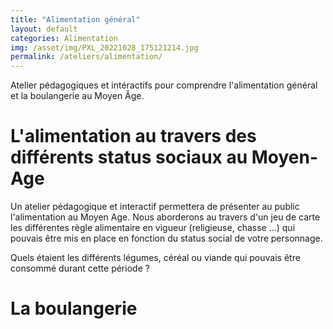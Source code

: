 ```yaml
---
title: "Alimentation général"
layout: default
categories: Alimentation
img: /asset/img/PXL_20221028_175121214.jpg
permalink: /ateliers/alimentation/
---
```


Atelier pédagogiques et intéractifs pour comprendre l'alimentation général et la boulangerie au Moyen Âge.



# L'alimentation au travers des différents status sociaux au Moyen-Age
Un atelier pédagogique et interactif permettera de présenter au public l'alimentation au Moyen Age. 
Nous aborderons au travers d'un jeu de carte les différentes règle alimentaire en vigueur (religieuse, chasse ...) qui pouvais être mis en place en fonction du status social de votre personnage. 

Quels étaient les différents légumes, céréal ou viande qui pouvais être consommé durant cette période ? 


# La boulangerie

